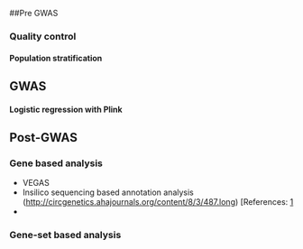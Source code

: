 

##Pre GWAS

### Quality control

#### Population stratification 


## GWAS

#### Logistic regression with Plink 

## Post-GWAS

### Gene based analysis 

 - VEGAS 
 - Insilico sequencing based annotation analysis (http://circgenetics.ahajournals.org/content/8/3/487.long) [References: [1](http://www.nature.com/ng/journal/vaop/ncurrent/full/ng.3698.html)
 - 

### Gene-set based analysis

### 
